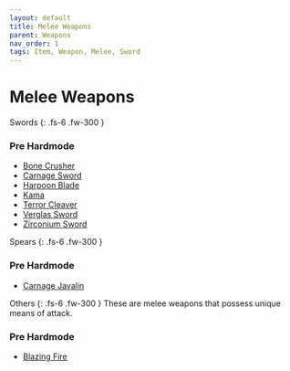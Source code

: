 ```yaml
---
layout: default
title: Melee Weapons
parent: Weapons
nav_order: 1
tags: Item, Weapon, Melee, Sword
---
```


# Melee Weapons

Swords
{: .fs-6 .fw-300 }
### Pre Hardmode
- [Bone Crusher](https://ricklugtigheid.github.io/SupernovaMod/docs/items/weapons/bone_crusher)
- [Carnage Sword](https://ricklugtigheid.github.io/SupernovaMod/docs/items/weapons/carnage_sword)
- [Harpoon Blade](https://ricklugtigheid.github.io/SupernovaMod/docs/items/weapons/harpoon_blade)
- [Kama](https://ricklugtigheid.github.io/SupernovaMod/docs/items/weapons/kama)
- [Terror Cleaver](https://ricklugtigheid.github.io/SupernovaMod/docs/items/weapons/terror_cleaver)
- [Verglas Sword](https://ricklugtigheid.github.io/SupernovaMod/docs/items/weapons/verglas_sword)
- [Zirconium Sword](https://ricklugtigheid.github.io/SupernovaMod/docs/items/weapons/zirconium_sword)


Spears
{: .fs-6 .fw-300 }
### Pre Hardmode
- [Carnage Javalin](https://ricklugtigheid.github.io/SupernovaMod/docs/items/weapons/carnage_javalin)


Others
{: .fs-6 .fw-300 }
These are melee weapons that possess unique means of attack.

### Pre Hardmode
- [Blazing Fire](https://ricklugtigheid.github.io/SupernovaMod/docs/items/weapons/blazing_fire)